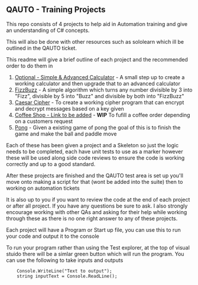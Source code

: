 ## **QAUTO - Training Projects**

This repo consists of 4 projects to help aid in Automation training and give an understanding of C# concepts.

This will also be done with other resources such as sololearn which ill be outlined in the QAUTO ticket.

This readme will give a brief outline of each project and the recommended order to do them in

1. [Optional - Simple & Advanced Calculator](https://github.com/LucasBrennanBHF/QAutoTraining/tree/main/Simple%20Calculator) - A small step up to create a working calculator and then upgrade that to an advanced calculator
2. [FizzBuzz](https://github.com/LucasBrennanBHF/QAutoTraining/tree/main/FizzBuzz) - A simple algorithm which turns any number divisible by 3 into "Fizz", divisible by 5 into "Buzz" and divisible by both into "FizzBuzz"
3. [Caesar Cipher](https://github.com/LucasBrennanBHF/QAutoTraining/tree/main/Caesar%20Cipher) - To create a working cipher program that can encrypt and decrypt messages based on a key given
4. [Coffee Shop - Link to be added]() - **WIP** To fufill a coffee order depending on a customers request
5. [Pong](https://github.com/LucasBrennanBHF/QAutoTraining/tree/main/PongGame) - Given a existing game of pong the goal of this is to finish the game and make the ball and paddle move

Each of these has been given a project and a Skeleton so just the logic needs to be completed, each have unit tests to use as a marker however these will be used along side code reviews to ensure the code is working correctly and up to a good standard.

After these projects are finished and the QAUTO test area is set up you'll move onto making a script for that (wont be added into the suite) then to working on automation tickets

It is also up to you if you want to review the code at the end of each project or after all project. If you have any questions be sure to ask. I also strongly encourage working with other QAs and asking for their help while working through these as there is no one right answer to any of these projects.

Each project will have a Program or Start up file, you can use this to run your code and output it to the console

To run your program rather than using the Test explorer, at the top of visual stuido there will be a simlar green button which will run the program. You can use the following to take inputs and outputs

```
    Console.WriteLine("Text to output"); 
    string inputText = Console.ReadLine();
```
